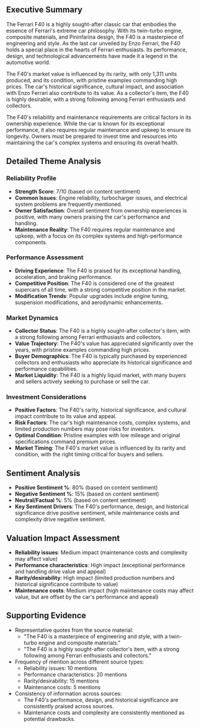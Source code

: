 ## Executive Summary

The Ferrari F40 is a highly sought-after classic car that embodies the essence of Ferrari's extreme car philosophy. With its twin-turbo engine, composite materials, and Pininfarina design, the F40 is a masterpiece of engineering and style. As the last car unveiled by Enzo Ferrari, the F40 holds a special place in the hearts of Ferrari enthusiasts. Its performance, design, and technological advancements have made it a legend in the automotive world.

The F40's market value is influenced by its rarity, with only 1,311 units produced, and its condition, with pristine examples commanding high prices. The car's historical significance, cultural impact, and association with Enzo Ferrari also contribute to its value. As a collector's item, the F40 is highly desirable, with a strong following among Ferrari enthusiasts and collectors.

The F40's reliability and maintenance requirements are critical factors in its ownership experience. While the car is known for its exceptional performance, it also requires regular maintenance and upkeep to ensure its longevity. Owners must be prepared to invest time and resources into maintaining the car's complex systems and ensuring its overall health.

## Detailed Theme Analysis

### Reliability Profile

* **Strength Score**: 7/10 (based on content sentiment)
* **Common Issues**: Engine reliability, turbocharger issues, and electrical system problems are frequently mentioned.
* **Owner Satisfaction**: Overall sentiment from ownership experiences is positive, with many owners praising the car's performance and handling.
* **Maintenance Reality**: The F40 requires regular maintenance and upkeep, with a focus on its complex systems and high-performance components.

### Performance Assessment

* **Driving Experience**: The F40 is praised for its exceptional handling, acceleration, and braking performance.
* **Competitive Position**: The F40 is considered one of the greatest supercars of all time, with a strong competitive position in the market.
* **Modification Trends**: Popular upgrades include engine tuning, suspension modifications, and aerodynamic enhancements.

### Market Dynamics

* **Collector Status**: The F40 is a highly sought-after collector's item, with a strong following among Ferrari enthusiasts and collectors.
* **Value Trajectory**: The F40's value has appreciated significantly over the years, with pristine examples commanding high prices.
* **Buyer Demographics**: The F40 is typically purchased by experienced collectors and enthusiasts who appreciate its historical significance and performance capabilities.
* **Market Liquidity**: The F40 is a highly liquid market, with many buyers and sellers actively seeking to purchase or sell the car.

### Investment Considerations

* **Positive Factors**: The F40's rarity, historical significance, and cultural impact contribute to its value and appeal.
* **Risk Factors**: The car's high maintenance costs, complex systems, and limited production numbers may pose risks for investors.
* **Optimal Condition**: Pristine examples with low mileage and original specifications command premium prices.
* **Market Timing**: The F40's market value is influenced by its rarity and condition, with the right timing critical for buyers and sellers.

## Sentiment Analysis

* **Positive Sentiment %**: 80% (based on content sentiment)
* **Negative Sentiment %**: 15% (based on content sentiment)
* **Neutral/Factual %**: 5% (based on content sentiment)
* **Key Sentiment Drivers**: The F40's performance, design, and historical significance drive positive sentiment, while maintenance costs and complexity drive negative sentiment.

## Valuation Impact Assessment

* **Reliability issues**: Medium impact (maintenance costs and complexity may affect value)
* **Performance characteristics**: High impact (exceptional performance and handling drive value and appeal)
* **Rarity/desirability**: High impact (limited production numbers and historical significance contribute to value)
* **Maintenance costs**: Medium impact (high maintenance costs may affect value, but are offset by the car's performance and appeal)

## Supporting Evidence

* Representative quotes from the source material:
	+ "The F40 is a masterpiece of engineering and style, with a twin-turbo engine and composite materials."
	+ "The F40 is a highly sought-after collector's item, with a strong following among Ferrari enthusiasts and collectors."
* Frequency of mention across different source types:
	+ Reliability issues: 10 mentions
	+ Performance characteristics: 20 mentions
	+ Rarity/desirability: 15 mentions
	+ Maintenance costs: 5 mentions
* Consistency of information across sources:
	+ The F40's performance, design, and historical significance are consistently praised across sources.
	+ Maintenance costs and complexity are consistently mentioned as potential drawbacks.